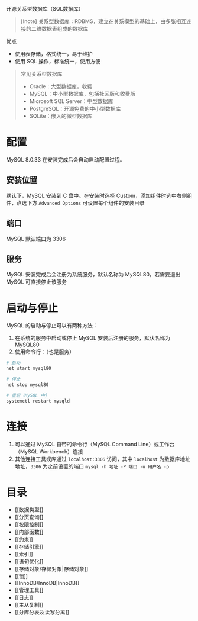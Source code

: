 开源关系型数据库（SQL数据库） 

> [!note] 关系型数据库：RDBMS，建立在关系模型的基础上，由多张相互连接的二维数据表组成的数据库

优点
* 使用表存储，格式统一，易于维护
* 使用 SQL 操作，标准统一，使用方便

> 常见关系型数据库
> 
>  * Oracle：大型数据库，收费
>  * MySQL：中小型数据库，包括社区版和收费版
>  * Microsoft SQL Server：中型数据库
>  * PostgreSQL：开源免费的中小型数据库
>  * SQLite：嵌入的微型数据库

# 配置

MySQL 8.0.33 在安装完成后会自动启动配置过程。

## 安装位置

默认下，MySQL 安装到 C 盘中。在安装时选择 Custom，添加组件时选中右侧组件，点选下方 `Advanced Options` 可设置每个组件的安装目录

## 端口

MySQL 默认端口为 3306

## 服务

MySQL 安装完成后会注册为系统服务，默认名称为 MySQL80，若需要退出 MySQL 可直接停止该服务

# 启动与停止

MySQL 的启动与停止可以有两种方法：
1. 在系统的服务中启动或停止 MySQL 安装后注册的服务，默认名称为 MySQL80
2. 使用命令行：（也是服务）

```bash
# 启动
net start mysql80

# 停止
net stop mysql80

# 重启（MySQL 中）
systemctl restart mysqld
```

# 连接

1. 可以通过 MySQL 自带的命令行（MySQL Command Line）或工作台（MySQL Workbench）连接
2. 其他连接工具或库通过 `localhost:3306` 访问，其中 `localhost` 为数据库地址地址，`3306` 为之前设置的端口 `mysql -h 地址 -P 端口 -u 用户名 -p`
# 目录

- [[数据类型]]
- [[分页查询]]
- [[权限控制]]
- [[内部函数]]
- [[约束]]
- [[存储引擎]]
- [[索引]]
- [[语句优化]]
- [[存储对象/存储对象|存储对象]]
- [[锁]]
- [[InnoDB/InnoDB|InnoDB]]
- [[管理工具]]
- [[日志]]
- [[主从复制]]
- [[分库分表及读写分离]]
